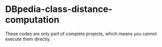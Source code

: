 # DBpedia-class-distance-computation
These codes are only part of complete projects, which means you cannot execute them directly.
